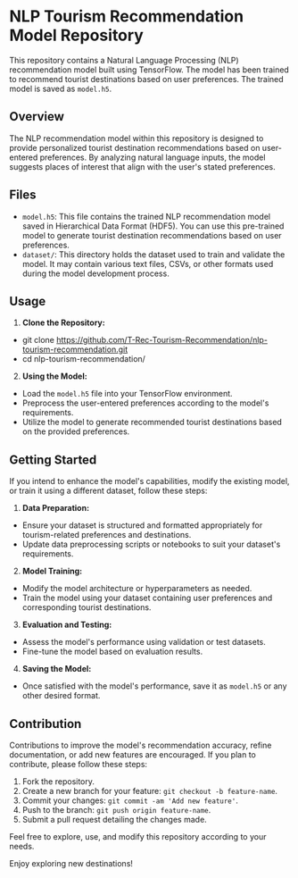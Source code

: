 # NLP Tourism Recommendation Model Repository

This repository contains a Natural Language Processing (NLP) recommendation model built using TensorFlow. The model has been trained to recommend tourist destinations based on user preferences. The trained model is saved as `model.h5`.

## Overview

The NLP recommendation model within this repository is designed to provide personalized tourist destination recommendations based on user-entered preferences. By analyzing natural language inputs, the model suggests places of interest that align with the user's stated preferences.

## Files

- `model.h5`: This file contains the trained NLP recommendation model saved in Hierarchical Data Format (HDF5). You can use this pre-trained model to generate tourist destination recommendations based on user preferences.
- `dataset/`: This directory holds the dataset used to train and validate the model. It may contain various text files, CSVs, or other formats used during the model development process.

## Usage

1. **Clone the Repository:**
- git clone https://github.com/T-Rec-Tourism-Recommendation/nlp-tourism-recommendation.git
- cd nlp-tourism-recommendation/


2. **Using the Model:**
- Load the `model.h5` file into your TensorFlow environment.
- Preprocess the user-entered preferences according to the model's requirements.
- Utilize the model to generate recommended tourist destinations based on the provided preferences.

## Getting Started

If you intend to enhance the model's capabilities, modify the existing model, or train it using a different dataset, follow these steps:

1. **Data Preparation:**
- Ensure your dataset is structured and formatted appropriately for tourism-related preferences and destinations.
- Update data preprocessing scripts or notebooks to suit your dataset's requirements.

2. **Model Training:**
- Modify the model architecture or hyperparameters as needed.
- Train the model using your dataset containing user preferences and corresponding tourist destinations.

3. **Evaluation and Testing:**
- Assess the model's performance using validation or test datasets.
- Fine-tune the model based on evaluation results.

4. **Saving the Model:**
- Once satisfied with the model's performance, save it as `model.h5` or any other desired format.

## Contribution

Contributions to improve the model's recommendation accuracy, refine documentation, or add new features are encouraged. If you plan to contribute, please follow these steps:

1. Fork the repository.
2. Create a new branch for your feature: `git checkout -b feature-name`.
3. Commit your changes: `git commit -am 'Add new feature'`.
4. Push to the branch: `git push origin feature-name`.
5. Submit a pull request detailing the changes made.

Feel free to explore, use, and modify this repository according to your needs.

Enjoy exploring new destinations!
